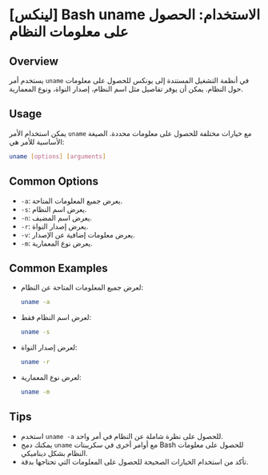 # [لينكس] Bash uname الاستخدام: الحصول على معلومات النظام

## Overview
يستخدم أمر `uname` في أنظمة التشغيل المستندة إلى يونكس للحصول على معلومات حول النظام. يمكن أن يوفر تفاصيل مثل اسم النظام، إصدار النواة، ونوع المعمارية.

## Usage
يمكن استخدام الأمر `uname` مع خيارات مختلفة للحصول على معلومات محددة. الصيغة الأساسية للأمر هي:

```bash
uname [options] [arguments]
```

## Common Options
- `-a`: يعرض جميع المعلومات المتاحة.
- `-s`: يعرض اسم النظام.
- `-n`: يعرض اسم المضيف.
- `-r`: يعرض إصدار النواة.
- `-v`: يعرض معلومات إضافية عن الإصدار.
- `-m`: يعرض نوع المعمارية.

## Common Examples
- لعرض جميع المعلومات المتاحة عن النظام:
  ```bash
  uname -a
  ```

- لعرض اسم النظام فقط:
  ```bash
  uname -s
  ```

- لعرض إصدار النواة:
  ```bash
  uname -r
  ```

- لعرض نوع المعمارية:
  ```bash
  uname -m
  ```

## Tips
- استخدم `uname -a` للحصول على نظرة شاملة عن النظام في أمر واحد.
- يمكنك دمج `uname` مع أوامر أخرى في سكريبتات Bash للحصول على معلومات النظام بشكل ديناميكي.
- تأكد من استخدام الخيارات الصحيحة للحصول على المعلومات التي تحتاجها بدقة.